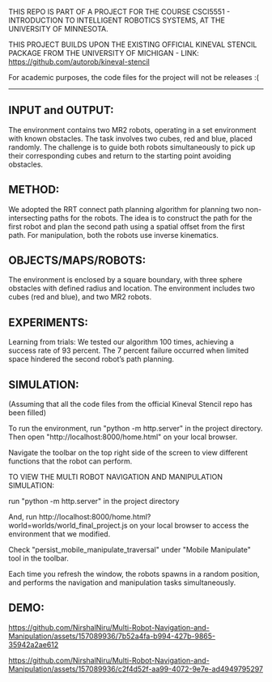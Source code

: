 THIS REPO IS PART OF A PROJECT FOR THE COURSE CSCI5551 - INTRODUCTION TO INTELLIGENT ROBOTICS SYSTEMS, AT THE UNIVERSITY OF MINNESOTA.

THIS PROJECT BUILDS UPON THE EXISTING OFFICIAL KINEVAL STENCIL PACKAGE FROM THE UNIVERSITY OF MICHIGAN - LINK: https://github.com/autorob/kineval-stencil

For academic purposes, the code files for the project will not be releases :(
________________________________________________________________________________________________________________________________________________________

INPUT and OUTPUT:
-----------------
The environment contains two MR2 robots, operating in a set environment with known obstacles. The task involves two cubes, red and blue, placed randomly. The challenge is to guide both robots simultaneously to pick up their corresponding cubes and return to the starting point avoiding obstacles.

METHOD:
--------
We adopted the RRT connect path planning algorithm for planning two non-intersecting paths for the robots. The idea is to construct the path for the first robot and plan the second path using a spatial offset from the first path. For manipulation, both the robots use inverse kinematics.

OBJECTS/MAPS/ROBOTS:
--------------------
The environment is enclosed by a square boundary, with three sphere obstacles with defined radius and location. The environment includes two cubes (red and blue), and two MR2 robots.

EXPERIMENTS:
------------
Learning from trials: We tested our algorithm 100 times, achieving a success rate of 93 percent. The 7 percent failure occurred when limited space hindered the second robot’s path planning. 

SIMULATION:
-----------
(Assuming that all the code files from the official Kineval Stencil repo has been filled)

To run the environment, run "python -m http.server" in the project directory. Then open "http://localhost:8000/home.html" on your local browser.

Navigate the toolbar on the top right side of the screen to view different functions that the robot can perform.

TO VIEW THE MULTI ROBOT NAVIGATION AND MANIPULATION SIMULATION:

run "python -m http.server" in the project directory

And,
run http://localhost:8000/home.html?world=worlds/world_final_project.js on your local browser to access the environment that we modified.

Check "persist_mobile_manipulate_traversal" under "Mobile Manipulate" tool in the toolbar.

Each time you refresh the window, the robots spawns in a random position, and performs the navigation and manipulation tasks simultaneously.

DEMO:
-------

https://github.com/NirshalNiru/Multi-Robot-Navigation-and-Manipulation/assets/157089936/7b52a4fa-b994-427b-9865-35942a2ae612

https://github.com/NirshalNiru/Multi-Robot-Navigation-and-Manipulation/assets/157089936/c2f4d52f-aa99-4072-9e7e-ad4949795297






